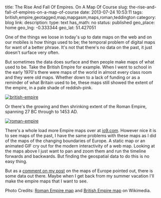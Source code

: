 title: The Rise And Fall Of Empires. On A Map Of Course
slug: the-rise-and-fall-of-empires-on-a-map-of-course
date: 2013-07-24 10:53:11
tags: british,empire,geotagged,map,mapgasm,maps,roman,teddington
category: blog
link: 
description: 
type: text
has_math: no
status: published
geo_place: home
geo_lng: -0.333344
geo_lat: 51.427051

One of the things we loose in today's up to date maps on the web and on our mobiles is how things used to be; the temporal problem of digital maps for want of a better phrase. It's not that there's no data on the past, it just doesn't surface very often.

But sometimes the data does surface and then people make maps of what used to be. Take the British Empire for example. When I went to school in the early 1970's there were maps of the world in almost every class room and they were old maps. Whether down to a lack of funding or as a reminder of what Britain used to be, these maps still showed the extent of the empire, in a pale shade of reddish-pink.

<!-- TEASER_END -->

[![british-empire](/wp-content/uploads/2013/07/british-empire.jpg)](/wp-content/uploads/2013/07/british-empire.jpg "/wp-content/uploads/2013/07/british-empire.jpg")

Or there's the growing and then shrinking extent of the Roman Empire, spanning 27 BC through to 1453 AD.

[![roman-empire](/wp-content/uploads/2013/07/roman-empire.gif)](/wp-content/uploads/2013/07/roman-empire.gif "/wp-content/uploads/2013/07/roman-empire.gif")

There's a whole load more Empire maps over at [io9.com](https://io9.com/maps-of-vast-empires-that-no-longer-exist-700385267 "https://io9.com/maps-of-vast-empires-that-no-longer-exist-700385267"). However nice it is to see maps of the past, I have the same problems with these maps as I did of the maps of the changing boundaries of Europe. A static map or an animated GIF cry out for the modern interactivity of a web map. Looking at the maps above I just want to pan and zoom them and run the timeline forwards and backwards. But finding the geospatial data to do this is no easy thing.

But as a [comment on my post](/2013/05/01/the-changing-map-of-europes-boundaries/ "/2013/05/01/the-changing-map-of-europes-boundaries/") on the maps of Europe pointed out, there is some data out there. Maybe when I get back from my summer vacation I'll make the empire maps that I want to see.



Photo Credits: [Roman Empire map](https://upload.wikimedia.org/wikipedia/commons/3/3d/Roman_Empire_map-3.gif "https://upload.wikimedia.org/wikipedia/commons/3/3d/Roman_Empire_map-3.gif") and [British Empire map](https://upload.wikimedia.org/wikipedia/commons/thumb/6/65/Imperial_Federation%2C_Map_of_the_World_Showing_the_Extent_of_the_British_Empire_in_1886_%28levelled%29.jpg/1024px-Imperial_Federation%2C_Map_of_the_World_Showing_the_Extent_of_the_British_Empire_in_1886_%28levelled%29.jpg "https://upload.wikimedia.org/wikipedia/commons/thumb/6/65/Imperial_Federation%2C_Map_of_the_World_Showing_the_Extent_of_the_British_Empire_in_1886_%28levelled%29.jpg/1024px-Imperial_Federation%2C_Map_of_the_World_Showing_the_Extent_of_the_British_Empire_in_1886_%28levelled%29.jpg") on Wikimedia.


